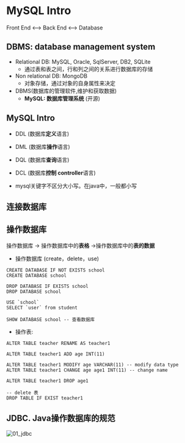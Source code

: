 # MySQL Intro
Front End <--> Back End <--> Database

## DBMS: database management system
- Relational DB: MySQL, Oracle, SqlServer, DB2, SQLite
    - 通过表和表之间，行和列之间的关系进行数据库的存储
- Non relational DB: MongoDB
    - 对象存储，通过对象的自身属性来决定
- DBMS(数据库的管理软件,维护和获取数据)
    - **MySQL: 数据库管理系统** (开源)

## MySQL Intro
- DDL (数据库**定义**语言)
- DML (数据库**操作**语言)
- DQL (数据库**查询**语言)
- DCL (数据库**控制 controller**语言)

- mysql关键字不区分大小写。在java中，一般都小写
## 连接数据库

## 操作数据库

操作数据库 -> 操作数据库中的**表格** ->操作数据库中的**表的数据**

- 操作数据库 (create，delete，use)
```
CREATE DATABASE IF NOT EXISTS school
CREATE DATABASE school

DROP DATABASE IF EXISTS school
DROP DATABASE school

USE `school`
SELECT `user` from student

SHOW DATABASE school -- 查看数据库
```

- 操作表: 
```
ALTER TABLE teacher RENAME AS teacher1

ALTER TABLE teacher1 ADD age INT(11)

ALTER TABLE teacher1 MODIFY age VARCHAR(11) -- modify data type
ALTER TABLE teacher1 CHANGE age age1 INT(11) -- change name

ALTER TABLE teacher1 DROP age1

-- delete 表
DROP TABLE IF EXIST teacher1
```

## JDBC. Java操作数据库的规范
![01_jdbc]()


